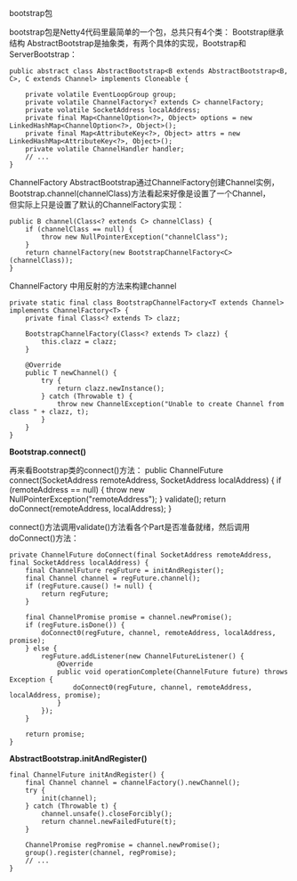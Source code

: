 
bootstrap包

bootstrap包是Netty4代码里最简单的一个包，总共只有4个类：
Bootstrap继承结构
AbstractBootstrap是抽象类，有两个具体的实现，Bootstrap和ServerBootstrap：


	public abstract class AbstractBootstrap<B extends AbstractBootstrap<B, C>, C extends Channel> implements Cloneable {
	
	    private volatile EventLoopGroup group;
	    private volatile ChannelFactory<? extends C> channelFactory;
	    private volatile SocketAddress localAddress;
	    private final Map<ChannelOption<?>, Object> options = new LinkedHashMap<ChannelOption<?>, Object>();
	    private final Map<AttributeKey<?>, Object> attrs = new LinkedHashMap<AttributeKey<?>, Object>();
	    private volatile ChannelHandler handler;
	    // ...
	}
ChannelFactory
AbstractBootstrap通过ChannelFactory创建Channel实例，</br>
Bootstrap.channel(channelClass)方法看起来好像是设置了一个Channel，</br>
但实际上只是设置了默认的ChannelFactory实现：

	public B channel(Class<? extends C> channelClass) {
	    if (channelClass == null) {
	        throw new NullPointerException("channelClass");
	    }
	    return channelFactory(new BootstrapChannelFactory<C>(channelClass));
	}

ChannelFactory 中用反射的方法来构建channel

    private static final class BootstrapChannelFactory<T extends Channel> implements ChannelFactory<T> {
        private final Class<? extends T> clazz;

        BootstrapChannelFactory(Class<? extends T> clazz) {
            this.clazz = clazz;
        }

        @Override
        public T newChannel() {
            try {
                return clazz.newInstance();
            } catch (Throwable t) {
                throw new ChannelException("Unable to create Channel from class " + clazz, t);
            }
        }
    }

<b>Bootstrap.connect()</b></p>
再来看Bootstrap类的connect()方法：
    public ChannelFuture connect(SocketAddress remoteAddress, SocketAddress localAddress) {
        if (remoteAddress == null) {
            throw new NullPointerException("remoteAddress");
        }
        validate();
        return doConnect(remoteAddress, localAddress);
    }

connect()方法调用validate()方法看各个Part是否准备就绪，然后调用doConnect()方法：

    private ChannelFuture doConnect(final SocketAddress remoteAddress, final SocketAddress localAddress) {
        final ChannelFuture regFuture = initAndRegister();
        final Channel channel = regFuture.channel();
        if (regFuture.cause() != null) {
            return regFuture;
        }

        final ChannelPromise promise = channel.newPromise();
        if (regFuture.isDone()) {
            doConnect0(regFuture, channel, remoteAddress, localAddress, promise);
        } else {
            regFuture.addListener(new ChannelFutureListener() {
                @Override
                public void operationComplete(ChannelFuture future) throws Exception {
                    doConnect0(regFuture, channel, remoteAddress, localAddress, promise);
                }
            });
        }

        return promise;
    }

<p><b>AbstractBootstrap.initAndRegister()</b></p>

    final ChannelFuture initAndRegister() {
        final Channel channel = channelFactory().newChannel();
        try {
            init(channel);
        } catch (Throwable t) {
            channel.unsafe().closeForcibly();
            return channel.newFailedFuture(t);
        }

        ChannelPromise regPromise = channel.newPromise();
        group().register(channel, regPromise);
        // ...
    }


